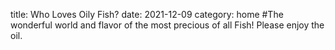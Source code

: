 title: Who Loves Oily Fish?
date: 2021-12-09
category: home
#The wonderful world and flavor of the most precious of all Fish!
Please enjoy the oil.

